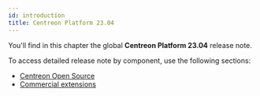 ```yaml
---
id: introduction
title: Centreon Platform 23.04
---
```


You'll find in this chapter the global **Centreon Platform 23.04** release note.

To access detailed release note by component, use the following sections:

- [Centreon Open Source](centreon-os.md)
- [Commercial extensions](centreon-commercial-extensions.md)
